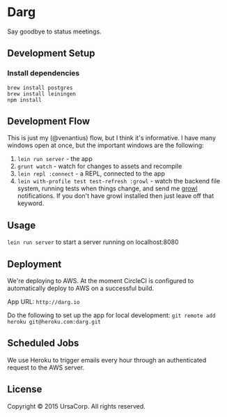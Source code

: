 # Darg

Say goodbye to status meetings.

## Development Setup

### Install dependencies

    brew install postgres
    brew install leiningen
    npm install

## Development Flow
This is just my (@venantius) flow, but I think it's informative. I have many windows open at once, but the important windows are the following:

1. `lein run server` - the app
2. `grunt watch` - watch for changes to assets and recompile
3. `lein repl :connect` - a REPL, connected to the app
4. `lein with-profile test test-refresh :growl` - watch the backend file system, running tests when things change, and send me [growl](http://growl.info/) notifications. If you don't have growl installed then just leave off that keyword.

## Usage

`lein run server` to start a server running on localhost:8080

## Deployment

We're deploying to AWS. At the moment CircleCI is configured to automatically deploy to AWS on a successful build.

App URL: `http://darg.io`

Do the following to set up the app for local development: `git remote add heroku git@heroku.com:darg.git`

## Scheduled Jobs

We use Heroku to trigger emails every hour through an authenticated request to the AWS server.

## License

Copyright © 2015 UrsaCorp. All rights reserved.
